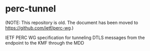 # perc-tunnel

(NOTE: This repository is old. The document has been moved to https://github.com/ietf/perc-wg.)

IETF PERC WG specification for tunneling DTLS messages from the endpoint to the KMF through the MDD
